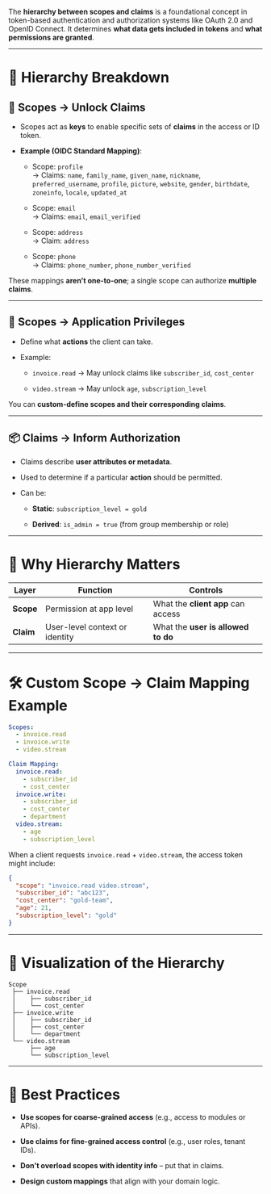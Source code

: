 The **hierarchy between scopes and claims** is a foundational concept in token-based authentication and authorization systems like OAuth 2.0 and OpenID Connect. It determines **what data gets included in tokens** and **what permissions are granted**.

---

# 🧱 **Hierarchy Breakdown**

## 🔑 **Scopes → Unlock Claims**

- Scopes act as **keys** to enable specific sets of **claims** in the access or ID token.
    
- **Example (OIDC Standard Mapping)**:
    
    - Scope: `profile`  
        → Claims: `name`, `family_name`, `given_name`, `nickname`, `preferred_username`, `profile`, `picture`, `website`, `gender`, `birthdate`, `zoneinfo`, `locale`, `updated_at`
        
    - Scope: `email`  
        → Claims: `email`, `email_verified`
        
    - Scope: `address`  
        → Claim: `address`
        
    - Scope: `phone`  
        → Claims: `phone_number`, `phone_number_verified`
        

These mappings **aren’t one-to-one**; a single scope can authorize **multiple claims**.

---

## 🧩 **Scopes → Application Privileges**

- Define what **actions** the client can take.
    
- Example:
    
    - `invoice.read` → May unlock claims like `subscriber_id`, `cost_center`
        
    - `video.stream` → May unlock `age`, `subscription_level`
        

You can **custom-define scopes and their corresponding claims**.

---

##  📦 **Claims → Inform Authorization**

- Claims describe **user attributes or metadata**.
    
- Used to determine if a particular **action** should be permitted.
    
- Can be:
    
    - **Static**: `subscription_level = gold`
        
    - **Derived**: `is_admin = true` (from group membership or role)
        

---

# 🧠 Why Hierarchy Matters

| Layer     | Function                       | Controls                           |
| --------- | ------------------------------ | ---------------------------------- |
| **Scope** | Permission at app level        | What the **client app** can access |
| **Claim** | User-level context or identity | What the **user is allowed to do** |

---

# 🛠️ Custom Scope → Claim Mapping Example

```yaml
Scopes:
  - invoice.read
  - invoice.write
  - video.stream

Claim Mapping:
  invoice.read:
    - subscriber_id
    - cost_center
  invoice.write:
    - subscriber_id
    - cost_center
    - department
  video.stream:
    - age
    - subscription_level
```

When a client requests `invoice.read` + `video.stream`, the access token might include:

```json
{
  "scope": "invoice.read video.stream",
  "subscriber_id": "abc123",
  "cost_center": "gold-team",
  "age": 21,
  "subscription_level": "gold"
}
```

---

# 🧭 Visualization of the Hierarchy

```
Scope
 ├── invoice.read
 │    ├── subscriber_id
 │    └── cost_center
 ├── invoice.write
 │    ├── subscriber_id
 │    ├── cost_center
 │    └── department
 └── video.stream
      ├── age
      └── subscription_level
```

---

# 🔐 Best Practices

- **Use scopes for coarse-grained access** (e.g., access to modules or APIs).
    
- **Use claims for fine-grained access control** (e.g., user roles, tenant IDs).
    
- **Don't overload scopes with identity info** – put that in claims.
    
- **Design custom mappings** that align with your domain logic.
 